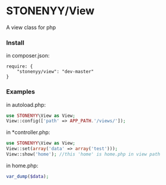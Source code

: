 # STONENYY/View
A view class for php

### Install
in composer.json:
```
require: {
    "stonenyy/view": "dev-master"
}
```

### Examples
in autoload.php:
```PHP
use STONENYY\View as View;
View::config(['path' => APP_PATH.'/views/']);
```
in *controller.php:
```PHP
use STONENYY\View as View;
View::set(array('data' => array('test')));
View::show('home'); //this 'home' is home.php in view path
```
in home.php:
```PHP
var_dump($data);
```
